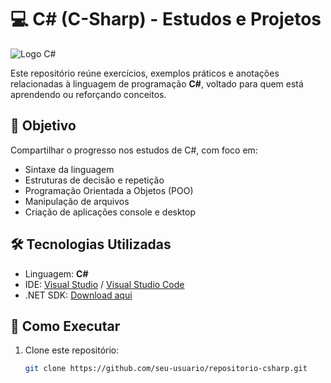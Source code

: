 # 💻 C# (C-Sharp) - Estudos e Projetos

![Logo C#](https://upload.wikimedia.org/wikipedia/commons/4/4f/Csharp_Logo.png)

Este repositório reúne exercícios, exemplos práticos e anotações relacionadas à linguagem de programação **C#**, voltado para quem está aprendendo ou reforçando conceitos.

## 🎯 Objetivo

Compartilhar o progresso nos estudos de C#, com foco em:

- Sintaxe da linguagem
- Estruturas de decisão e repetição
- Programação Orientada a Objetos (POO)
- Manipulação de arquivos
- Criação de aplicações console e desktop

## 🛠️ Tecnologias Utilizadas

- Linguagem: **C#**
- IDE: [Visual Studio](https://visualstudio.microsoft.com/) / [Visual Studio Code](https://code.visualstudio.com/)
- .NET SDK: [Download aqui](https://dotnet.microsoft.com/download)

## 🚀 Como Executar

1. Clone este repositório:
   ```bash
   git clone https://github.com/seu-usuario/repositorio-csharp.git
